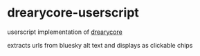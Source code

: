 # drearycore-userscript

userscript implementation of [drearycore](https://github.com/futurGH/drearycore)

extracts urls from bluesky alt text and displays as clickable chips
